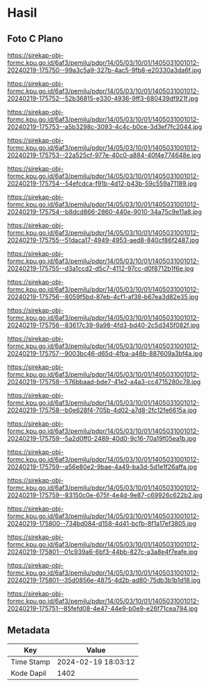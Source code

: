 # Hasil

## Foto C Plano

https://sirekap-obj-formc.kpu.go.id/6af3/pemilu/pdpr/14/05/03/10/01/1405031001012-20240219-175750--99a3c5a9-327b-4ac5-9fb8-e20330a3da6f.jpg

https://sirekap-obj-formc.kpu.go.id/6af3/pemilu/pdpr/14/05/03/10/01/1405031001012-20240219-175752--52b36815-e330-4936-9ff3-680439df921f.jpg

https://sirekap-obj-formc.kpu.go.id/6af3/pemilu/pdpr/14/05/03/10/01/1405031001012-20240219-175753--a5b3298c-3093-4c4c-b0ce-3d3ef7fc2044.jpg

https://sirekap-obj-formc.kpu.go.id/6af3/pemilu/pdpr/14/05/03/10/01/1405031001012-20240219-175753--22a525cf-977e-40c0-a884-40f4e774648e.jpg

https://sirekap-obj-formc.kpu.go.id/6af3/pemilu/pdpr/14/05/03/10/01/1405031001012-20240219-175754--54efcdca-f91b-4d12-b43b-59c559a71189.jpg

https://sirekap-obj-formc.kpu.go.id/6af3/pemilu/pdpr/14/05/03/10/01/1405031001012-20240219-175754--b8dcd866-2860-440e-9010-34a75c9e11a8.jpg

https://sirekap-obj-formc.kpu.go.id/6af3/pemilu/pdpr/14/05/03/10/01/1405031001012-20240219-175755--51daca17-4949-4953-aed8-840cf86f2487.jpg

https://sirekap-obj-formc.kpu.go.id/6af3/pemilu/pdpr/14/05/03/10/01/1405031001012-20240219-175755--d3a1ccd2-d5c7-4112-97cc-d0f8712b1f6e.jpg

https://sirekap-obj-formc.kpu.go.id/6af3/pemilu/pdpr/14/05/03/10/01/1405031001012-20240219-175756--8059f5bd-87eb-4cf1-af38-b67ea3d82e35.jpg

https://sirekap-obj-formc.kpu.go.id/6af3/pemilu/pdpr/14/05/03/10/01/1405031001012-20240219-175756--83617c39-9a98-4fd3-bd40-2c5d345f082f.jpg

https://sirekap-obj-formc.kpu.go.id/6af3/pemilu/pdpr/14/05/03/10/01/1405031001012-20240219-175757--9003bc46-d65d-4fba-a46b-887609a3bf4a.jpg

https://sirekap-obj-formc.kpu.go.id/6af3/pemilu/pdpr/14/05/03/10/01/1405031001012-20240219-175758--576bbaad-bde7-41e2-a4a3-cc4715280c78.jpg

https://sirekap-obj-formc.kpu.go.id/6af3/pemilu/pdpr/14/05/03/10/01/1405031001012-20240219-175758--b0e628f4-705b-4d02-a7d8-2fc12fe6615a.jpg

https://sirekap-obj-formc.kpu.go.id/6af3/pemilu/pdpr/14/05/03/10/01/1405031001012-20240219-175759--5a2d0ff0-2489-40d0-9c16-70a19f05ea1b.jpg

https://sirekap-obj-formc.kpu.go.id/6af3/pemilu/pdpr/14/05/03/10/01/1405031001012-20240219-175759--a56e80e2-9bae-4a49-ba3d-5d1e1f26affa.jpg

https://sirekap-obj-formc.kpu.go.id/6af3/pemilu/pdpr/14/05/03/10/01/1405031001012-20240219-175759--83150c0e-675f-4e4d-9e87-c69926c622b2.jpg

https://sirekap-obj-formc.kpu.go.id/6af3/pemilu/pdpr/14/05/03/10/01/1405031001012-20240219-175800--734bd084-d158-4d41-bcfb-8f1a17ef3805.jpg

https://sirekap-obj-formc.kpu.go.id/6af3/pemilu/pdpr/14/05/03/10/01/1405031001012-20240219-175801--01c939a6-6bf3-44bb-827c-a3a8e4f7eafe.jpg

https://sirekap-obj-formc.kpu.go.id/6af3/pemilu/pdpr/14/05/03/10/01/1405031001012-20240219-175801--35d0856e-4875-4d2b-ad80-75db3b1b1d18.jpg

https://sirekap-obj-formc.kpu.go.id/6af3/pemilu/pdpr/14/05/03/10/01/1405031001012-20240219-175751--85fefd08-4e47-44e9-b0e9-e26f71cea794.jpg


## Metadata

| Key        | Value               |
| ---------- | ------------------- |
| Time Stamp | 2024-02-19 18:03:12 |
| Kode Dapil | 1402                |



